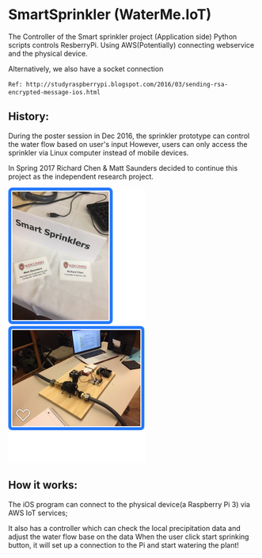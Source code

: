 # SmartSprinkler (WaterMe.IoT)
The Controller of the Smart sprinkler project (Application side)
Python scripts controls ResberryPi.
Using AWS(Potentially) connecting webservice and the physical device.
	
Alternatively, we also have a socket connection 

	Ref: http://studyraspberrypi.blogspot.com/2016/03/sending-rsa-encrypted-message-ios.html
## History:

  During the poster session in Dec 2016, the sprinkler prototype can control the water flow based on user's input
  However, users can only access the sprinkler via Linux computer instead of mobile devices.
	
In Spring 2017 Richard Chen & Matt Saunders decided to continue this project as the independent research project. 

![Screenshot](download.png) ![Screenshot](download2.png)

## How it works:
The iOS program can connect to the physical device(a Raspberry Pi 3) via AWS IoT services;

It also has a controller which can check the local precipitation data and adjust the water flow base on the data
When the user click start sprinking button, it will set up a connection to the Pi and start watering the plant!
 
